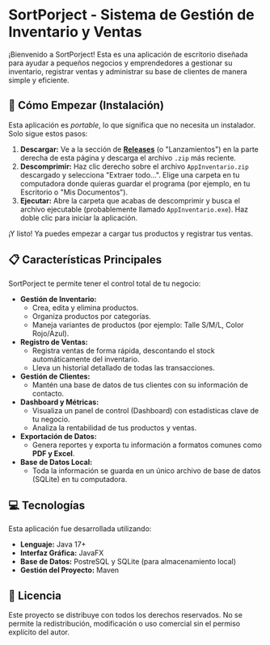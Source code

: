 # SortPorject - Sistema de Gestión de Inventario y Ventas

¡Bienvenido a SortPorject! Esta es una aplicación de escritorio diseñada para ayudar a pequeños negocios y emprendedores a gestionar su inventario, registrar ventas y administrar su base de clientes de manera simple y eficiente.



## 🚀 Cómo Empezar (Instalación)

Esta aplicación es *portable*, lo que significa que no necesita un instalador. Solo sigue estos pasos:

1.  **Descargar:** Ve a la sección de **[Releases](URL-A-TUS-RELEASES)** (o "Lanzamientos") en la parte derecha de esta página y descarga el archivo `.zip` más reciente.
2.  **Descomprimir:** Haz clic derecho sobre el archivo `AppInventario.zip` descargado y selecciona "Extraer todo...". Elige una carpeta en tu computadora donde quieras guardar el programa (por ejemplo, en tu Escritorio o "Mis Documentos").
3.  **Ejecutar:** Abre la carpeta que acabas de descomprimir y busca el archivo ejecutable (probablemente llamado `AppInventario.exe`). Haz doble clic para iniciar la aplicación.

¡Y listo! Ya puedes empezar a cargar tus productos y registrar tus ventas.

## 📋 Características Principales

SortPorject te permite tener el control total de tu negocio:

* **Gestión de Inventario:**
    * Crea, edita y elimina productos.
    * Organiza productos por categorías.
    * Maneja variantes de productos (por ejemplo: Talle S/M/L, Color Rojo/Azul).
* **Registro de Ventas:**
    * Registra ventas de forma rápida, descontando el stock automáticamente del inventario.
    * Lleva un historial detallado de todas las transacciones.
* **Gestión de Clientes:**
    * Mantén una base de datos de tus clientes con su información de contacto.
* **Dashboard y Métricas:**
    * Visualiza un panel de control (Dashboard) con estadísticas clave de tu negocio.
    * Analiza la rentabilidad de tus productos y ventas.
* **Exportación de Datos:**
    * Genera reportes y exporta tu información a formatos comunes como **PDF y Excel**.
* **Base de Datos Local:**
    * Toda la información se guarda en un único archivo de base de datos (SQLite) en tu computadora.

## 💻 Tecnologías

Esta aplicación fue desarrollada utilizando:

* **Lenguaje:** Java 17+
* **Interfaz Gráfica:** JavaFX
* **Base de Datos:** PostreSQL y SQLite (para almacenamiento local)
* **Gestión del Proyecto:** Maven

## 📄 Licencia

Este proyecto se distribuye con todos los derechos reservados. No se permite la redistribución, modificación o uso comercial sin el permiso explícito del autor.

